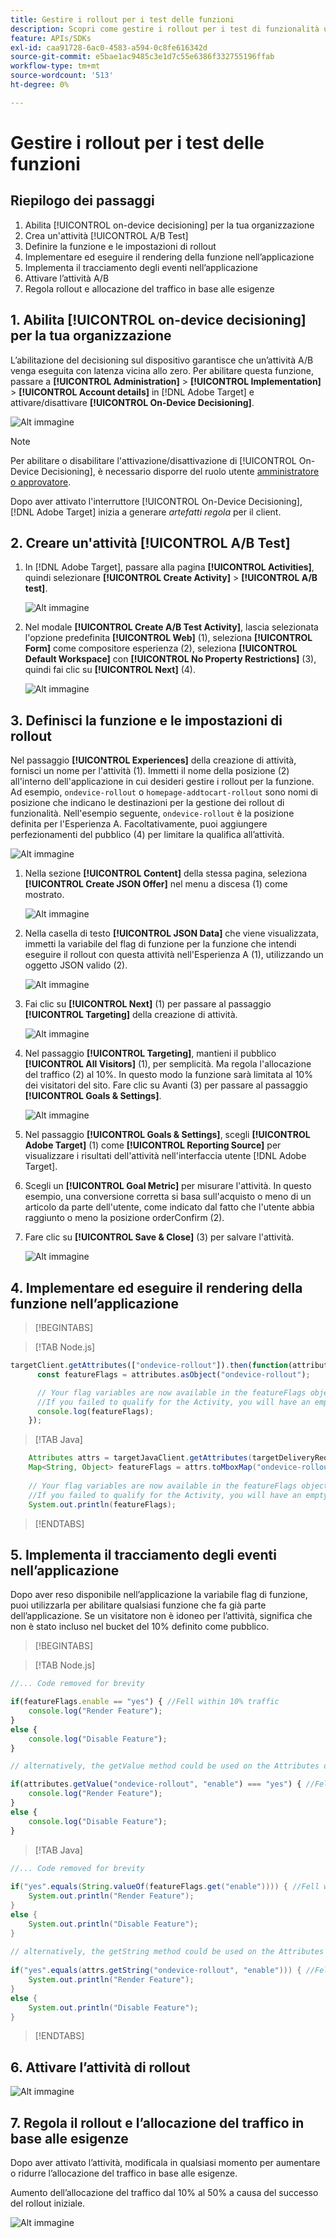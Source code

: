 ```yaml
---
title: Gestire i rollout per i test delle funzioni
description: Scopri come gestire i rollout per i test di funzionalità utilizzando [!UICONTROL on-device decisioning].
feature: APIs/SDKs
exl-id: caa91728-6ac0-4583-a594-0c8fe616342d
source-git-commit: e5bae1ac9485c3e1d7c55e6386f332755196ffab
workflow-type: tm+mt
source-wordcount: '513'
ht-degree: 0%

---
```


# Gestire i rollout per i test delle funzioni

## Riepilogo dei passaggi

1. Abilita [!UICONTROL on-device decisioning] per la tua organizzazione
1. Crea un&#39;attività [!UICONTROL A/B Test]
1. Definire la funzione e le impostazioni di rollout
1. Implementare ed eseguire il rendering della funzione nell’applicazione
1. Implementa il tracciamento degli eventi nell’applicazione
1. Attivare l’attività A/B
1. Regola rollout e allocazione del traffico in base alle esigenze

## 1. Abilita [!UICONTROL on-device decisioning] per la tua organizzazione

L’abilitazione del decisioning sul dispositivo garantisce che un’attività A/B venga eseguita con latenza vicina allo zero. Per abilitare questa funzione, passare a **[!UICONTROL Administration]** > **[!UICONTROL Implementation]** > **[!UICONTROL Account details]** in [!DNL Adobe Target] e attivare/disattivare **[!UICONTROL On-Device Decisioning]**.

![Alt immagine](assets/asset-odd-toggle.png)

>[!NOTE]
>
>Per abilitare o disabilitare l&#39;attivazione/disattivazione di [!UICONTROL On-Device Decisioning], è necessario disporre del ruolo utente [amministratore o approvatore](https://experienceleague.adobe.com/docs/target/using/administer/manage-users/user-management.html?lang=it).

Dopo aver attivato l&#39;interruttore [!UICONTROL On-Device Decisioning], [!DNL Adobe Target] inizia a generare *artefatti regola* per il client.

## 2. Creare un&#39;attività [!UICONTROL A/B Test]

1. In [!DNL Adobe Target], passare alla pagina **[!UICONTROL Activities]**, quindi selezionare **[!UICONTROL Create Activity]** > **[!UICONTROL A/B test]**.

   ![Alt immagine](assets/asset-ab.png)

1. Nel modale **[!UICONTROL Create A/B Test Activity]**, lascia selezionata l&#39;opzione predefinita **[!UICONTROL Web]** (1), seleziona **[!UICONTROL Form]** come compositore esperienza (2), seleziona **[!UICONTROL Default Workspace]** con **[!UICONTROL No Property Restrictions]** (3), quindi fai clic su **[!UICONTROL Next]** (4).

   ![Alt immagine](assets/asset-form.png)

## 3. Definisci la funzione e le impostazioni di rollout

Nel passaggio **[!UICONTROL Experiences]** della creazione di attività, fornisci un nome per l&#39;attività (1). Immetti il nome della posizione (2) all&#39;interno dell&#39;applicazione in cui desideri gestire i rollout per la funzione. Ad esempio, `ondevice-rollout` o `homepage-addtocart-rollout` sono nomi di posizione che indicano le destinazioni per la gestione dei rollout di funzionalità. Nell&#39;esempio seguente, `ondevice-rollout` è la posizione definita per l&#39;Esperienza A. Facoltativamente, puoi aggiungere perfezionamenti del pubblico (4) per limitare la qualifica all’attività.

![Alt immagine](assets/asset-location-rollout.png)

1. Nella sezione **[!UICONTROL Content]** della stessa pagina, seleziona **[!UICONTROL Create JSON Offer]** nel menu a discesa (1) come mostrato.

   ![Alt immagine](assets/asset-offer.png)

1. Nella casella di testo **[!UICONTROL JSON Data]** che viene visualizzata, immetti la variabile del flag di funzione per la funzione che intendi eseguire il rollout con questa attività nell&#39;Esperienza A (1), utilizzando un oggetto JSON valido (2).

   ![Alt immagine](assets/asset-json-a-rollout.png)

1. Fai clic su **[!UICONTROL Next]** (1) per passare al passaggio **[!UICONTROL Targeting]** della creazione di attività.

   ![Alt immagine](assets/asset-next-2-t-rollout.png)

1. Nel passaggio **[!UICONTROL Targeting]**, mantieni il pubblico **[!UICONTROL All Visitors]** (1), per semplicità. Ma regola l&#39;allocazione del traffico (2) al 10%. In questo modo la funzione sarà limitata al 10% dei visitatori del sito. Fare clic su Avanti (3) per passare al passaggio **[!UICONTROL Goals & Settings]**.

   ![Alt immagine](assets/asset-next-2-g-rollout.png)

1. Nel passaggio **[!UICONTROL Goals & Settings]**, scegli **[!UICONTROL Adobe Target]** (1) come **[!UICONTROL Reporting Source]** per visualizzare i risultati dell&#39;attività nell&#39;interfaccia utente [!DNL Adobe Target].

1. Scegli un **[!UICONTROL Goal Metric]** per misurare l&#39;attività. In questo esempio, una conversione corretta si basa sull&#39;acquisto o meno di un articolo da parte dell&#39;utente, come indicato dal fatto che l&#39;utente abbia raggiunto o meno la posizione orderConfirm (2).

1. Fare clic su **[!UICONTROL Save & Close]** (3) per salvare l&#39;attività.

   ![Alt immagine](assets/asset-conv-rollout.png)

## 4. Implementare ed eseguire il rendering della funzione nell’applicazione

>[!BEGINTABS]

>[!TAB Node.js]

```js {line-numbers="true"}
targetClient.getAttributes(["ondevice-rollout"]).then(function(attributes) {
      const featureFlags = attributes.asObject("ondevice-rollout");

      // Your flag variables are now available in the featureFlags object variable.
      //If you failed to qualify for the Activity, you will have an empty object.
      console.log(featureFlags);
    });
```

>[!TAB Java]

```java {line-numbers="true"}
    Attributes attrs = targetJavaClient.getAttributes(targetDeliveryRequest, "ondevice-rollout");
    Map<String, Object> featureFlags = attrs.toMboxMap("ondevice-rollout");
​
    // Your flag variables are now available in the featureFlags object variable.
    //If you failed to qualify for the Activity, you will have an empty object.
    System.out.println(featureFlags);
```

>[!ENDTABS]

## 5. Implementa il tracciamento degli eventi nell’applicazione

Dopo aver reso disponibile nell’applicazione la variabile flag di funzione, puoi utilizzarla per abilitare qualsiasi funzione che fa già parte dell’applicazione. Se un visitatore non è idoneo per l’attività, significa che non è stato incluso nel bucket del 10% definito come pubblico.

>[!BEGINTABS]

>[!TAB Node.js]

```js {line-numbers="true"}
//... Code removed for brevity

if(featureFlags.enable == "yes") { //Fell within 10% traffic
    console.log("Render Feature");
}
else {
    console.log("Disable Feature");
}

// alternatively, the getValue method could be used on the Attributes object.

if(attributes.getValue("ondevice-rollout", "enable") === "yes") { //Fell within 10% traffic
    console.log("Render Feature");
}
else {
    console.log("Disable Feature");
}
```

>[!TAB Java]

```java {line-numbers="true"}
//... Code removed for brevity
​
if("yes".equals(String.valueOf(featureFlags.get("enable")))) { //Fell within 10% traffic
    System.out.println("Render Feature");
}
else {
    System.out.println("Disable Feature");
}
​
// alternatively, the getString method could be used on the Attributes object.
​
if("yes".equals(attrs.getString("ondevice-rollout", "enable"))) { //Fell within 10% traffic
    System.out.println("Render Feature");
}
else {
    System.out.println("Disable Feature");
}
```

>[!ENDTABS]

## 6. Attivare l’attività di rollout

![Alt immagine](assets/asset-activate-rollout.png)

## 7. Regola il rollout e l’allocazione del traffico in base alle esigenze

Dopo aver attivato l’attività, modificala in qualsiasi momento per aumentare o ridurre l’allocazione del traffico in base alle esigenze.

Aumento dell’allocazione del traffico dal 10% al 50% a causa del successo del rollout iniziale.

![Alt immagine](assets/asset-adjust-rollout.png)
